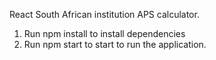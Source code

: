 React South African institution APS calculator.

1. Run npm install to install dependencies
2. Run npm start to start to run the application.

